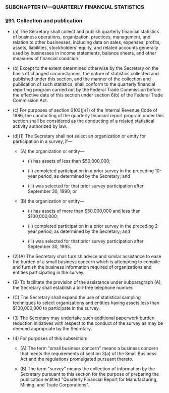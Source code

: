 ### SUBCHAPTER IV—QUARTERLY FINANCIAL STATISTICS

### §91. Collection and publication
* (a) The Secretary shall collect and publish quarterly financial statistics of business operations, organization, practices, management, and relation to other businesses, including data on sales, expenses, profits, assets, liabilities, stockholders' equity, and related accounts generally used by businesses in income statements, balance sheets, and other measures of financial condition.

* (b) Except to the extent determined otherwise by the Secretary on the basis of changed circumstances, the nature of statistics collected and published under this section, and the manner of the collection and publication of such statistics, shall conform to the quarterly financial reporting program carried out by the Federal Trade Commission before the effective date of this section under section 6(b) of the Federal Trade Commission Act.

* (c) For purposes of section 6103(j)(1) of the Internal Revenue Code of 1986, the conducting of the quarterly financial report program under this section shall be considered as the conducting of a related statistical activity authorized by law.

* (d)(1) The Secretary shall not select an organization or entity for participation in a survey, if—

  * (A) the organization or entity—

    * (i) has assets of less than $50,000,000;

    * (ii) completed participation in a prior survey in the preceding 10-year period, as determined by the Secretary; and

    * (iii) was selected for that prior survey participation after September 30, 1990; or


  * (B) the organization or entity—

    * (i) has assets of more than $50,000,000 and less than $100,000,000;

    * (ii) completed participation in a prior survey in the preceding 2-year period, as determined by the Secretary; and

    * (iii) was selected for that prior survey participation after September 30, 1995.


* (2)(A) The Secretary shall furnish advice and similar assistance to ease the burden of a small business concern which is attempting to compile and furnish the business information required of organizations and entities participating in the survey.

* (B) To facilitate the provision of the assistance under subparagraph (A), the Secretary shall establish a toll-free telephone number.

* (C) The Secretary shall expand the use of statistical sampling techniques to select organizations and entities having assets less than $100,000,000 to participate in the survey.

* (3) The Secretary may undertake such additional paperwork burden reduction initiatives with respect to the conduct of the survey as may be deemed appropriate by the Secretary.

* (4) For purposes of this subsection:

  * (A) The term "small business concern" means a business concern that meets the requirements of section 3(a) of the Small Business Act and the regulations promulgated pursuant thereto.

  * (B) The term "survey" means the collection of information by the Secretary pursuant to this section for the purpose of preparing the publication entitled "Quarterly Financial Report for Manufacturing, Mining, and Trade Corporations".